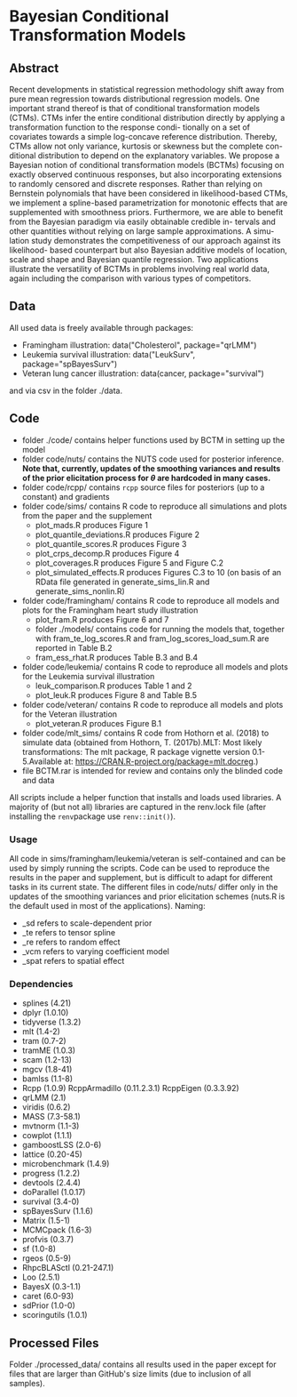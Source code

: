 Bayesian Conditional Transformation Models
================

## Abstract
Recent developments in statistical regression methodology shift away from pure mean
regression towards distributional regression models. One important strand thereof is
that of conditional transformation models (CTMs). CTMs infer the entire conditional
distribution directly by applying a transformation function to the response condi-
tionally on a set of covariates towards a simple log-concave reference distribution.
Thereby, CTMs allow not only variance, kurtosis or skewness but the complete con-
ditional distribution to depend on the explanatory variables. We propose a Bayesian
notion of conditional transformation models (BCTMs) focusing on exactly observed
continuous responses, but also incorporating extensions to randomly censored and
discrete responses. Rather than relying on Bernstein polynomials that have been
considered in likelihood-based CTMs, we implement a spline-based parametrization
for monotonic effects that are supplemented with smoothness priors. Furthermore,
we are able to benefit from the Bayesian paradigm via easily obtainable credible in-
tervals and other quantities without relying on large sample approximations. A simu-
lation study demonstrates the competitiveness of our approach against its likelihood-
based counterpart but also Bayesian additive models of location, scale and shape and
Bayesian quantile regression. Two applications illustrate the versatility of BCTMs
in problems involving real world data, again including the comparison with various
types of competitors.

## Data
All used data is freely available through packages:

- Framingham illustration: data("Cholesterol", package="qrLMM")
- Leukemia survival illustration: data("LeukSurv", package="spBayesSurv")
- Veteran lung cancer illustration: data(cancer, package="survival")

and via csv in the folder ./data.


## Code
- folder ./code/ contains helper functions used by BCTM in setting up the model
- folder code/nuts/ contains the NUTS code used for posterior inference. **Note that, currently, updates of the smoothing variances and results of the prior elicitation process for $\theta$ are hardcoded in many cases.**
- folder code/rcpp/ contains `rcpp` source files for posteriors (up to a constant) and gradients
- folder code/sims/ contains R code to reproduce all simulations and plots from the paper and the supplement
  - plot_mads.R produces Figure 1
  - plot_quantile_deviations.R produces Figure 2
  - plot_quantile_scores.R produces Figure 3
  - plot_crps_decomp.R produces Figure 4
  - plot_coverages.R produces Figure 5 and Figure C.2
  - plot_simulated_effects.R produces Figures C.3 to 10
  (on basis of an RData file generated in generate_sims_lin.R and generate_sims_nonlin.R)
- folder code/framingham/ contains R code to reproduce all models and plots for the Framingham heart study illustration
  - plot_fram.R produces Figure 6 and 7
  - folder ./models/ contains code for running the models that, together with fram_te_log_scores.R and fram_log_scores_load_sum.R  are reported in Table B.2
  - fram_ess_rhat.R produces Table B.3 and B.4
- folder code/leukemia/ contains R code to reproduce all models and plots for the Leukemia survival illustration
  - leuk_comparison.R produces Table 1 and 2
  - plot_leuk.R produces Figure 8 and Table B.5
- folder code/veteran/ contains R code to reproduce all models and plots for the Veteran illustration
  - plot_veteran.R produces Figure B.1
- folder code/mlt_sims/ contains R code from Hothorn et al. (2018) to simulate data (obtained from Hothorn, T. (2017b).MLT: Most likely transformations: The mlt package, R package vignette version 0.1-5.Available at: https://CRAN.R-project.org/package=mlt.docreg.)
- file BCTM.rar is intended for review and contains only the blinded code and data

All scripts include a helper function that installs and loads used libraries. A majority of (but not all) libraries are captured in the renv.lock file (after installing the `renv`package use `renv::init()`).

### Usage
All code in sims/framingham/leukemia/veteran is self-contained and can be used by simply running the scripts. Code can be used to reproduce the results in the paper and supplement, but is difficult to adapt for different tasks in its current state. The different files in code/nuts/ differ only in the updates of the smoothing variances and prior elicitation schemes (nuts.R is the default used in most of the applications).
Naming:

- _sd refers to scale-dependent prior
- _te refers to tensor spline
- _re refers to random effect
- _vcm refers to varying coefficient model
- _spat refers to spatial effect

### Dependencies
- splines (4.21)
- dplyr (1.0.10)
- tidyverse (1.3.2)
- mlt (1.4-2)
- tram (0.7-2)
- tramME (1.0.3)
- scam (1.2-13)
- mgcv (1.8-41)
- bamlss (1.1-8)
- Rcpp (1.0.9) RcppArmadillo (0.11.2.3.1) RcppEigen (0.3.3.92)
- qrLMM (2.1)
- viridis (0.6.2)
- MASS (7.3-58.1)
- mvtnorm (1.1-3)
- cowplot  (1.1.1)
- gamboostLSS (2.0-6)
- lattice (0.20-45)
- microbenchmark (1.4.9)
- progress (1.2.2)
- devtools (2.4.4)
- doParallel (1.0.17)
- survival (3.4-0)
- spBayesSurv (1.1.6)
- Matrix (1.5-1)
- MCMCpack (1.6-3)
- profvis (0.3.7)
- sf (1.0-8)
- rgeos (0.5-9)
- RhpcBLASctl (0.21-247.1)
- Loo (2.5.1)
- BayesX (0.3-1.1)
- caret (6.0-93)
- sdPrior (1.0-0)   
- scoringutils (1.0.1)


## Processed Files
Folder ./processed_data/ contains all results used in the paper except for files that are larger than GitHub's size limits (due to inclusion of all samples).
